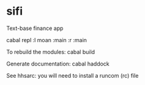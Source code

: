 # sifi
Text-base finance app


cabal repl
:l moan
:main
:r
:main

To rebuild the modules:
cabal build

Generate documentation: cabal haddock


See hhsarc: you will need to install a runcom (rc) file 

